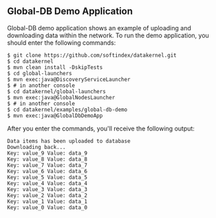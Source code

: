 ## Global-DB Demo Application
Global-DB demo application shows an example of uploading and downloading data within the network.
To run the demo application, you should enter the following commands:

```
$ git clone https://github.com/softindex/datakernel.git
$ cd datakernel
$ mvn clean install -DskipTests
$ cd global-launchers
$ mvn exec:java@DiscoveryServiceLauncher
$ # in another console
$ cd datakernel/global-launchers
$ mvn exec:java@GlobalNodesLauncher
$ # in another console
$ cd datakernel/examples/global-db-demo
$ mvn exec:java@GlobalDbDemoApp
```

After you enter the commands, you'll receive the following output:
```
Data items has been uploaded to database
Downloading back...
Key: value_9 Value: data_9
Key: value_8 Value: data_8
Key: value_7 Value: data_7
Key: value_6 Value: data_6
Key: value_5 Value: data_5
Key: value_4 Value: data_4
Key: value_3 Value: data_3
Key: value_2 Value: data_2
Key: value_1 Value: data_1
Key: value_0 Value: data_0
```